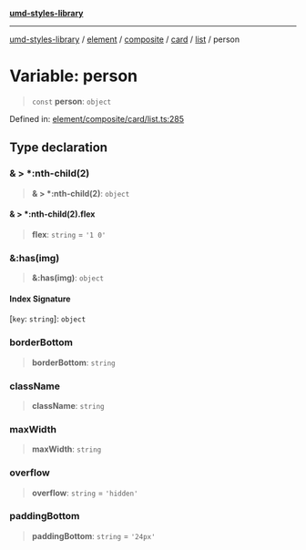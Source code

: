 [**umd-styles-library**](../../../../../../../../README.md)

***

[umd-styles-library](../../../../../../../../modules.md) / [element](../../../../../../../README.md) / [composite](../../../../../README.md) / [card](../../../README.md) / [list](../README.md) / person

# Variable: person

> `const` **person**: `object`

Defined in: [element/composite/card/list.ts:285](https://github.com/UMD-Digital/design-system/blob/ada30a44686a89a90941bbd44a6f156101fc9b44/packages/styles/source/element/composite/card/list.ts#L285)

## Type declaration

### & \> \*:nth-child(2)

> **& \> \*:nth-child(2)**: `object`

#### & \> \*:nth-child(2).flex

> **flex**: `string` = `'1 0'`

### &:has(img)

> **&:has(img)**: `object`

#### Index Signature

\[`key`: `string`\]: `object`

### borderBottom

> **borderBottom**: `string`

### className

> **className**: `string`

### maxWidth

> **maxWidth**: `string`

### overflow

> **overflow**: `string` = `'hidden'`

### paddingBottom

> **paddingBottom**: `string` = `'24px'`
